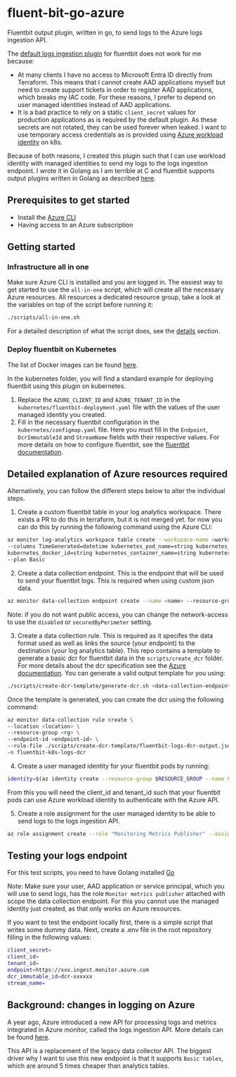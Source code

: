 # fluent-bit-go-azure

Fluentbit output plugin, written in go, to send logs to the Azure logs ingestion API.

The [default logs ingestion plugin](https://docs.fluentbit.io/manual/pipeline/outputs/azure_logs_ingestion) for fluentbit does not work for me because:
- At many clients I have no access to Microsoft Entra ID directly from Terraform. 
  This means that I cannot create AAD applications myself but need to create support tickets in order to register AAD applications, which breaks my IAC code. 
  For these reasons, I prefer to depend on user managed identities instead of AAD applications.
- It is a bad practice to rely on a static `client_secret` values for production applications as is required by the default plugin. 
  As these secrets are not rotated, they can be used forever when leaked. 
  I want to use temporary access credentials as is provided using [Azure workload identity](https://azure.github.io/azure-workload-identity/docs/) on k8s.

Because of both reasons, I created this plugin such that I can use workload identity with managed identities to send my logs to the logs ingestion endpoint.
I wrote it in Golang as I am terrible at C and fluentbit supports output plugins written in Golang as described [here](https://docs.fluentbit.io/manual/development/golang-output-plugins).

## Prerequisites to get started

- Install the [Azure CLI](https://learn.microsoft.com/en-us/cli/azure/install-azure-cli)
- Having access to an Azure subscription

## Getting started

### Infrastructure all in one

Make sure Azure CLI is installed and you are logged in.
The easiest way to get started to use the `all-in-one` script, which will create all the necessary Azure resources.
All resources a dedicated resource group, take a look at the variables on top of the script before running it:

```bash
./scripts/all-in-one.sh
```
For a detailed description of what the script does, see the [details](#detailed-explanation-of-azure-resources-required) section.

### Deploy fluentbit on Kubernetes

The list of Docker images can be found [here](https://hub.docker.com/repository/docker/nilli9990/fluentbit-go-azure-logs-ingestion/general).

In the kubernetes folder, you will find a standard example for deploying fluentbit using this plugin on kubernetes.
1. Replace the `AZURE_CLIENT_ID` and `AZURE_TENANT_ID` in the `kubernetes/fluentbit-deployment.yaml` file with the values of the user managed identity you created.
2. Fill in the necessary fluentbit configuration in the `kubernetes/configmap.yaml` file. 
Here you must fill in the `Endpoint`, `DcrImmutableId` and `StreamName` fields with their respective values.
For more details on how to configure fluentbit, see the [fluentbit documentation](https://docs.fluentbit.io/manual/administration/configuring-fluent-bit/yaml).

## Detailed explanation of Azure resources required
Alternatively, you can follow the different steps below to alter the individual steps.

1. Create a custom fluentbit table in your log analytics workspace. 
   There exists a PR to do this in terraform, but it is not merged yet. for now you can do this by running the following command using the Azure CLI:

```bash
az monitor log-analytics workspace table create --workspace-name <workspace-name> --resource-group <resource-group> --name <table-name>_CL \
--columns TimeGenerated=datetime kubernetes_pod_name=string kubernetes_pod_id=string kubernetes_namespace_name=string kubernetes_host=string \
kubernetes_docker_id=string kubernetes_container_name=string kubernetes_container_image=string kubernetes_container_hash=string log=string stream=string \
--plan Basic
```

2. Create a data collection endpoint. This is the endpoint that will be used to send your fluentbit logs. This is required when using custom json data.

```bash
az monitor data-collection endpoint create --name <name> --resource-group <rg> --public-network-access Enabled --location <location>
```

Note: if you do not want public access, you can change the network-access to use the `disabled` or `securedByPerimeter` setting.

3. Create a data collection rule. This is required as it specifes the data format used as well as links the source (your endpoint) to the destination (your log analytics table).
   This repo contains a template to generate a basic dcr for fluentbit data in the `scripts/create_dcr` folder.
   For more details about the dcr specification see the [Azure documentation](https://learn.microsoft.com/en-us/azure/azure-monitor/essentials/data-collection-rule-create-edit?tabs=cli).
   You can generate a valid output template for you using:

```bash
./scripts/create-dcr-template/generate-dcr.sh <data-collection-endpoint-uri> <workspace-resource-id> <logs-table-name>
```

Once the template is generated, you can create the dcr using the following command:
```bash
az monitor data-collection rule create \
--location <location> \
--resource-group <rg> \
--endpoint-id <endpoint-id> \
--rule-file ./scripts/create-dcr-template/fluentbit-logs-dcr-output.json \
-n fluentbit-k8s-logs-dcr
```

4. Create a user managed identity for your fluentbit pods by running:
```bash
identity=$(az identity create --resource-group $RESOURCE_GROUP --name $IDENITY_NAME --location $LOCATION)
```

From this you will need the client_id and tenant_id such that your fluentbit pods can use Azure workload identity to authenticate with the Azure API.

5. Create a role assignment for the user managed identity to be able to send logs to the logs ingestion API.
```bash
az role assignment create --role "Monitoring Metrics Publisher" --assignee-principal-type ServicePrincipal --assignee $IDENITY_NAME --scope $data_collection_endpoint_id
```

## Testing your logs endpoint
For this test scripts, you need to have Golang installed [Go](https://go.dev/doc/install)

Note: Make sure your user, AAD application or service principal, which you will use to send logs, has the role `Monitor metrics publisher` attached with scope the data collection endpoint.
For this you cannot use the managed identity just created, as that only works on Azure resources.

If you want to test the endpoint locally first, there is a simple script that writes some dummy data.
Next, create a .env file in the root repository filling in the following values:
```bash
client_secret=
client_id=
tenant_id=
endpoint=https://xxx.ingest.monitor.azure.com
dcr_immutable_id=dcr-xxxxxx
stream_name=
```

## Background: changes in logging on Azure
A year ago, Azure introduced a new API for processing logs and metrics integrated in Azure monitor, called the logs ingestion API.
More details can be found [here](https://learn.microsoft.com/en-us/azure/azure-monitor/logs/logs-ingestion-api-overview).

This API is a replacement of the legacy data collector API.
The biggest driver why I want to use this new endpoint is that it supports `Basic tables`, which are around 5 times cheaper than analytics tables.
